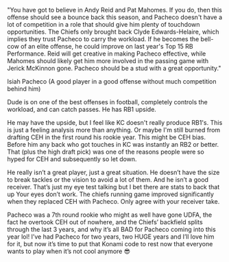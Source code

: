 "You have got to believe in Andy Reid and Pat Mahomes.  If you do, then this offense should see a bounce back this season, and Pacheco doesn't have a lot of competition in a role that should give him plenty of touchdown opportunities.  The Chiefs only brought back Clyde Edwards-Helaire, which implies they trust Pacheco to carry the workload.  If he becomes the bell-cow of an elite offense, he could improve on last year's Top 15 RB Performance.  Reid will get creative in making Pacheco effective, while Mahomes should likely get him more involved in the passing game with Jerick McKinnon gone.  Pacheco should be a stud with a great opportunity."

Isiah Pacheco (A good player in a good offense without much competition behind him)

Dude is on one of the best offenses in football, completely controls the workload, and can catch passes. He has RB1 upside.

He may have the upside, but I feel like KC doesn't really produce RB1's. This is just a feeling analysis more than anything. Or maybe I'm still burned from drafting CEH in the first round his rookie year. This might be CEH bias. Before him any back who got touches in KC was instantly an RB2 or better. That (plus the high draft pick) was one of the reasons people were so hyped for CEH and subsequently so let down. 

He really isn’t a great player, just a great situation. He doesn’t have the size to break tackles or the vision to avoid a lot of them. And he isn’t a good receiver. That’s just my eye test talking but I bet there are stats to back that up
Your eyes don’t work. The chiefs running game improved significantly when they replaced CEH with Pacheco. Only agree with your receiver take.

Pacheco was a 7th round rookie who might as well have gone UDFA, the fact he overtook CEH out of nowhere, and the Chiefs’ backfield splits through the last 3 years, and why it’s all BAD for Pacheco coming into this year lol!
I’ve had Pacheco for two years, two HUGE years and I’ll love him for it, but now it’s time to put that Konami code to rest now that everyone wants to play when it’s not cool anymore 😎 